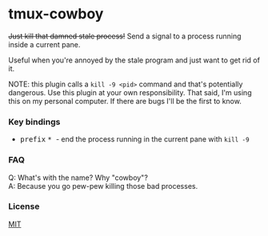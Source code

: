 # tmux-cowboy

~~Just kill that damned stale process!~~ Send a signal to a process running
inside a current pane.

Useful when you're annoyed by the stale program and just want to get rid of it.

NOTE: this plugin calls a `kill -9 <pid>` command and that's potentially
dangerous. Use this plugin at your own responsibility. That said, I'm using
this on my personal computer. If there are bugs I'll be the first to know.

### Key bindings

- <kbd>prefix</kbd> <kbd> * </kbd> - end the process running in the current
  pane with `kill -9`

### FAQ

Q: What's with the name? Why "cowboy"?<br/>
A: Because you go pew-pew killing those bad processes.

### License

[MIT](LICENSE.md)

